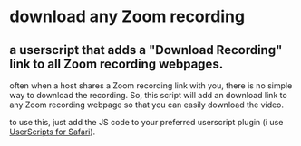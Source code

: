 # download any Zoom recording

## a userscript that adds a "Download Recording" link to all Zoom recording webpages.

often when a host shares a Zoom recording link with you, there is no simple way to download the recording. So, this script will add an download link to any Zoom recording webpage so that you can easily download the video.
  
to use this, just add the JS code to your preferred userscript plugin (i use [UserScripts for Safari](https://apps.apple.com/us/app/userscripts/id1463298887?mt=12)).
